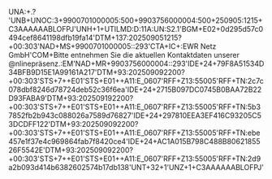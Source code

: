 UNA:+.? 'UNB+UNOC:3+9900701000005:500+9903756000004:500+250905:1215+C3AAAAAABLOFPJ'UNH+1+UTILMD:D:11A:UN:S2.1'BGM+E02+0d295d57c0494cef8641198dfb19fa14'DTM+137:202509051215?+00:303'NAD+MS+9900701000005::293'CTA+IC+:EWR Netz GmbH'COM+Bitte entnehmen Sie die aktuellen Kontaktdaten unserer @nlinepräsenz.:EM'NAD+MR+9903756000004::293'IDE+24+79F8A51534D34BFB9D15E1A99161A217'DTM+93:202509092200?+00:303'STS+7++E01'STS+E01++A11:E_0607'RFF+Z13:55005'RFF+TN:2c7c078dbf8246d78724deb52c36f6ea'IDE+24+2715B097DC0745B0BAA72B22D93FABA9'DTM+93:202509192200?+00:303'STS+7++E01'STS+E01++A11:E_0607'RFF+Z13:55005'RFF+TN:5b37852fb2b943c088026a7589d76827'IDE+24+297810EEA3EF416C93205C53DCDFF122'DTM+93:202509092200?+00:303'STS+7++E01'STS+E01++A11:E_0607'RFF+Z13:55005'RFF+TN:ebe457e1f37e4c969864fab7f8420ce4'IDE+24+AC1A015B798C488B8062185526F5542E'DTM+93:202509092200?+00:303'STS+7++E01'STS+E01++A11:E_0607'RFF+Z13:55005'RFF+TN:2d9a2b093d414b6382602574b17db138'UNT+32+1'UNZ+1+C3AAAAAABLOFPJ'